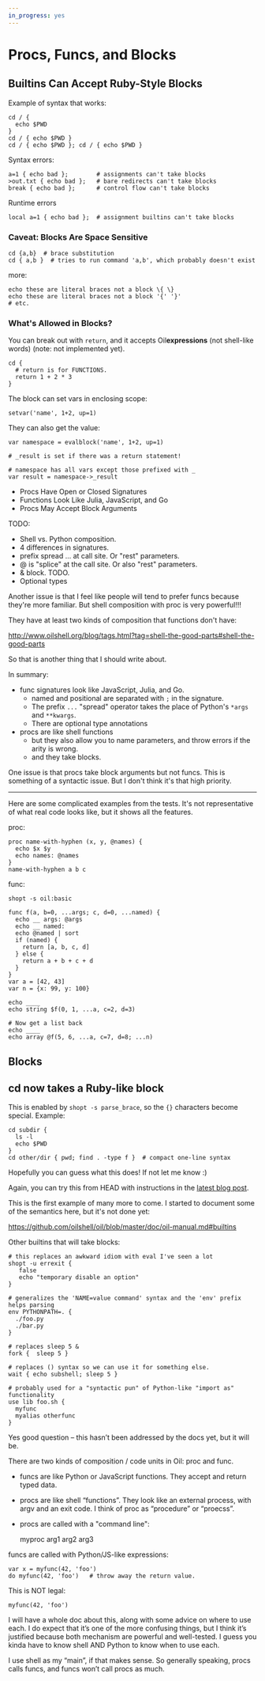 ```yaml
---
in_progress: yes
---
```


Procs, Funcs, and Blocks
========================

<div id="toc">
</div>

## Builtins Can Accept Ruby-Style Blocks

Example of syntax that works:

```
cd / {
  echo $PWD
}
cd / { echo $PWD }
cd / { echo $PWD }; cd / { echo $PWD }
```

Syntax errors:

```
a=1 { echo bad };        # assignments can't take blocks
>out.txt { echo bad };   # bare redirects can't take blocks
break { echo bad };      # control flow can't take blocks
```

Runtime errors

```
local a=1 { echo bad };  # assignment builtins can't take blocks
```

### Caveat: Blocks Are Space Sensitive

```
cd {a,b}  # brace substitution
cd { a,b }  # tries to run command 'a,b', which probably doesn't exist
```

more:

```
echo these are literal braces not a block \{ \}
echo these are literal braces not a block '{' '}'
# etc.
```


### What's Allowed in Blocks?

You can break out with `return`, and it accepts Oil**expressions** (not
shell-like words) (note: not implemented yet).


```
cd {
  # return is for FUNCTIONS.
  return 1 + 2 * 3
}
```

The block can set vars in enclosing scope:

```
setvar('name', 1+2, up=1)
```

They can also get the value:

```
var namespace = evalblock('name', 1+2, up=1)

# _result is set if there was a return statement!

# namespace has all vars except those prefixed with _
var result = namespace->_result
```


* Procs Have Open or Closed Signatures
* Functions Look Like Julia, JavaScript, and Go
* Procs May Accept Block Arguments


TODO:

* Shell vs. Python composition.
* 4 differences in signatures.
* prefix spread ... at call site. Or "rest" parameters.
* @ is "splice" at the call site. Or also "rest" parameters.
* & block. TODO.
* Optional types

Another issue is that I feel like people will tend to prefer funcs because
they're more familiar. But shell composition with proc is very powerful!!!

They have at least two kinds of composition that functions don't have:

http://www.oilshell.org/blog/tags.html?tag=shell-the-good-parts#shell-the-good-parts

So that is another thing that I should write about.


In summary:

* func signatures look like JavaScript, Julia, and Go.
  * named and positional are separated with `;` in the signature.
  * The prefix `...` "spread" operator takes the place of Python's `*args` and `**kwargs`. 
  * There are optional type annotations
* procs are like shell functions
	* but they also allow you to name parameters, and throw errors if the arity
is wrong.
	* and they take blocks.

One issue is that procs take block arguments but not funcs.  This is something
of a syntactic issue.  But I don't think it's that high priority.

---

Here are some complicated examples from the tests.  It's not representative of what real code looks like, but it shows all the features.

proc:

```
proc name-with-hyphen (x, y, @names) {
  echo $x $y
  echo names: @names
}
name-with-hyphen a b c
```

func:

```
shopt -s oil:basic

func f(a, b=0, ...args; c, d=0, ...named) {
  echo __ args: @args
  echo __ named:
  echo @named | sort
  if (named) {
    return [a, b, c, d]
  } else {
    return a + b + c + d
  }
}
var a = [42, 43]
var n = {x: 99, y: 100}

echo ____
echo string $f(0, 1, ...a, c=2, d=3)

# Now get a list back
echo ____
echo array @f(5, 6, ...a, c=7, d=8; ...n)
```


## Blocks

## cd now takes a Ruby-like block

This is enabled by `shopt -s parse_brace`, so the `{}` characters become
special.  Example:

```
cd subdir { 
  ls -l
  echo $PWD
}
cd other/dir { pwd; find . -type f }  # compact one-line syntax
```

Hopefully you can guess what this does!  If not let me know :)

Again, you can try this from HEAD with instructions in the [latest blog
post](http://www.oilshell.org/blog/2019/08/22.html).

This is the first example of many more to come.  I started to document some of the semantics here, but it's not done yet:

https://github.com/oilshell/oil/blob/master/doc/oil-manual.md#builtins

Other builtins that will take blocks:

```
# this replaces an awkward idiom with eval I've seen a lot
shopt -u errexit {
   false
   echo "temporary disable an option"
} 

# generalizes the 'NAME=value command' syntax and the 'env' prefix helps parsing
env PYTHONPATH=. {
  ./foo.py
  ./bar.py
}

# replaces sleep 5 &
fork {  sleep 5 }

# replaces () syntax so we can use it for something else.
wait { echo subshell; sleep 5 }

# probably used for a "syntactic pun" of Python-like "import as" functionality
use lib foo.sh {
  myfunc
  myalias otherfunc
}
```


Yes good question – this hasn’t been addressed by the docs yet, but it will be.

There are two kinds of composition / code units in Oil: proc and func.

- funcs are like Python or JavaScript functions. They accept and return typed data.
- procs are like shell “functions”. They look like an external process, with
argv and an exit code. I think of proc as “procedure” or “proecss”.

- procs are called with a "command line":

    myproc arg1 arg2 arg3

funcs are called with Python/JS-like expressions:

    var x = myfunc(42, 'foo')
    do myfunc(42, 'foo')   # throw away the return value.

This is NOT legal:

    myfunc(42, 'foo')

I will have a whole doc about this, along with some advice on where to use
each. I do expect that it’s one of the more confusing things, but I think it’s
justified because both mechanism are powerful and well-tested. I guess you
kinda have to know shell AND Python to know when to use each.

I use shell as my “main”, if that makes sense. So generally speaking, procs
calls funcs, and funcs won’t call procs as much.

